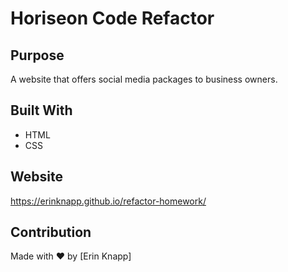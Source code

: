 # Horiseon Code Refactor

## Purpose
A website that offers social media packages to business owners. 

## Built With
* HTML
* CSS

## Website
https://erinknapp.github.io/refactor-homework/

## Contribution
Made with ❤️ by [Erin Knapp]